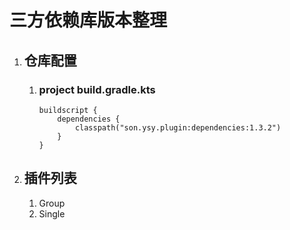 # 三方依赖库版本整理

1. ## 仓库配置
   
   1. ### project build.gradle.kts
   
        ```
        buildscript {
            dependencies {
                classpath("son.ysy.plugin:dependencies:1.3.2")
            }
        }
        ```

2. ## 插件列表
   1. Group
   3. Single
